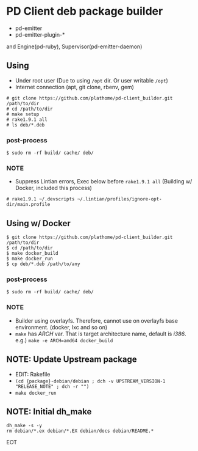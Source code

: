 PD Client deb package builder
=============================

* pd-emitter
* pd-emitter-plugin-\*

and Engine(pd-ruby), Supervisor(pd-emitter-daemon)


Using
-----

* Under root user (Due to using `/opt` dir. Or user writable `/opt`)
* Internet connection (apt, git clone, rbenv, gem)

```
# git clone https://github.com/plathome/pd-client_builder.git /path/to/dir
# cd /path/to/dir
# make setup
# rake1.9.1 all
# ls deb/*.deb
```

### post-process ###

```
$ sudo rm -rf build/ cache/ deb/
```

### NOTE ###

* Suppress Lintian errors, Exec below before `rake1.9.1 all` (Building w/ Docker, included this process)

```
# rake1.9.1 ~/.devscripts ~/.lintian/profiles/ignore-opt-dir/main.profile
```


Using w/ Docker
---------------

```
$ git clone https://github.com/plathome/pd-client_builder.git /path/to/dir
$ cd /path/to/dir
$ make docker_build
$ make docker_run
$ cp deb/*.deb /path/to/any
```

### post-process ###

```
$ sudo rm -rf build/ cache/ deb/
```

### NOTE ###

* Builder using overlayfs. Therefore, cannot use on overlayfs base environment. (docker, lxc and so on)
* `make` has *ARCH* var. That is target architecture name, default is *i386*. e.g.) `make -e ARCH=amd64 docker_build`


NOTE: Update Upstream package
-----------------------------

* EDIT: Rakefile
* `(cd {package}-debian/debian ; dch -v UPSTREAM_VERSION-1 "RELEASE_NOTE" ; dch -r "")`
* `make docker_run`

NOTE: Initial dh\_make
----------------------

```
dh_make -s -y
rm debian/*.ex debian/*.EX debian/docs debian/README.*
```

EOT

